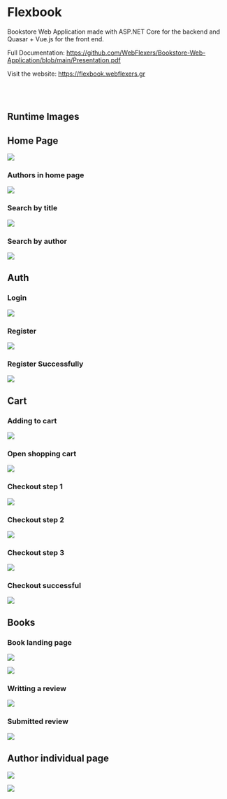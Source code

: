 # Flexbook
Bookstore Web Application made with ASP.NET Core for the backend and Quasar + Vue.js for the front end.

Full Documentation: https://github.com/WebFlexers/Bookstore-Web-Application/blob/main/Presentation.pdf

Visit the website: https://flexbook.webflexers.gr

<br/>
<br/>

## Runtime Images

## Home Page

![](https://i.imgur.com/ID2SCwl.png)

### Authors in home page

![](https://i.imgur.com/3u7fWt9.png)

### Search by title

![](https://i.imgur.com/iI4Wv1S.png)

### Search by author

![](https://i.imgur.com/S2sLP5C.png)

## Auth

### Login

![](https://i.imgur.com/Ttjlxzg.png)

### Register

![](https://i.imgur.com/P8PlZzA.png)

### Register Successfully

![](https://i.imgur.com/roeZk8D.png)

## Cart

### Adding to cart

![](https://i.imgur.com/GiqNbXb.png)

### Open shopping cart

![](https://i.imgur.com/r4iYSl5.png)

### Checkout step 1

![](https://i.imgur.com/Edtm3Zj.png)

### Checkout step 2

![](https://i.imgur.com/t8wWZSj.png)

### Checkout step 3

![](https://i.imgur.com/EBNtXVC.png)

### Checkout successful

![](https://i.imgur.com/CKTbvbi.png)

## Books

### Book landing page

![](https://i.imgur.com/EpYKLa9.png)

![](https://i.imgur.com/rilqPOt.png)

### Writting a review

![](https://i.imgur.com/PEsArJ3.png)

### Submitted review

![](https://i.imgur.com/6WCvySJ.png)

## Author individual page

![](https://i.imgur.com/hxo2vzn.png)

![](https://i.imgur.com/zpru8HD.png)
